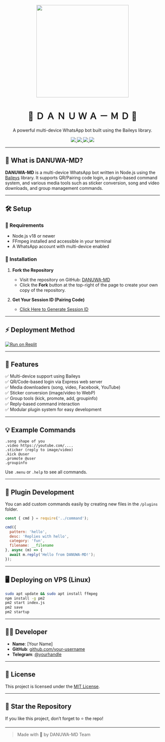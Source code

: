 
<p align="center"> 
  <img src="https://github.com/DANUWA-MD/DANUWA-BOT/blob/main/images/DANUWA-MD.png?raw=true" width="300"/>
</p>

<h1 align="center">🔮  Ｄ  Ａ  Ｎ  Ｕ  Ｗ  Ａ  －  Ｍ  Ｄ  🔮</h1>

<p align="center">
  A powerful multi-device WhatsApp bot built using the Baileys library.
</p>

<p align="center">
  <a href="https://github.com/your-username/DANUWA-MD">
    <img src="https://img.shields.io/github/repo-size/your-username/DANUWA-MD?color=green&label=Repo%20Size&style=flat-square" />
  </a>
  <a href="https://github.com/your-username/DANUWA-MD">
    <img src="https://img.shields.io/github/license/your-username/DANUWA-MD?color=blue&style=flat-square" />
  </a>
  <a href="https://github.com/your-username/DANUWA-MD/fork">
    <img src="https://img.shields.io/github/forks/your-username/DANUWA-MD?style=flat-square" />
  </a>
  <a href="https://github.com/your-username/DANUWA-MD/stargazers">
    <img src="https://img.shields.io/github/stars/your-username/DANUWA-MD?style=flat-square" />
  </a>
</p>

---

## 📍 What is DANUWA-MD?

**DANUWA-MD** is a multi-device WhatsApp bot written in Node.js using the [Baileys](https://github.com/adiwajshing/Baileys) library. It supports QR/Pairing code login, a plugin-based command system, and various media tools such as sticker conversion, song and video downloads, and group management commands.

---

## 🛠️ Setup

### 🧾 Requirements

- Node.js v18 or newer
- FFmpeg installed and accessible in your terminal
- A WhatsApp account with multi-device enabled

### 🚀 Installation

1. **Fork the Repository**

   - Visit the repository on GitHub: [DANUWA-MD](https://github.com/DANUWA-MD/DANUWA-BOT)
   - Click the **Fork** button at the top-right of the page to create your own copy of the repository.

2. **Get Your Session ID (Pairing Code)**

   - [Click Here to Generate Session ID](https://a76d579e-db59-4147-b22b-fd07737c17c4-00-3i3ev0y5kjixl.sisko.replit.dev/)

---

## ⚡ Deployment Method

<p align="left">
  <a href="https://replit.com/@quizontalbot/DANUWA-MD?v=1">
    <img alt="Run on Replit" src="https://replit.com/badge/github/DANUWA-MD/DANUWA-BOT" />
  </a>
</p>

---

## 🧰 Features

✅ Multi-device support using Baileys  
✅ QR/Code-based login via Express web server  
✅ Media downloaders (song, video, Facebook, YouTube)  
✅ Sticker conversion (image/video to WebP)  
✅ Group tools (kick, promote, add, groupinfo)  
✅ Reply-based command interaction  
✅ Modular plugin system for easy development

---

## 💡 Example Commands

```
.song shape of you
.video https://youtube.com/....
.sticker (reply to image/video)
.kick @user
.promote @user
.groupinfo
```

Use `.menu` or `.help` to see all commands.

---

## 🔌 Plugin Development

You can add custom commands easily by creating new files in the `/plugins` folder.

```js
const { cmd } = require('../command');

cmd({
  pattern: 'hello',
  desc: 'Replies with hello',
  category: 'fun',
  filename: __filename
}, async (m) => {
  await m.reply('Hello from DANUWA-MD!');
});
```

---

## 🖥 Deploying on VPS (Linux)

```bash
sudo apt update && sudo apt install ffmpeg
npm install -g pm2
pm2 start index.js
pm2 save
pm2 startup
```

---

## 👨‍💻 Developer

- **Name**: [Your Name]
- **GitHub**: [github.com/your-username](https://github.com/your-username)
- **Telegram**: [@yourhandle](https://t.me/yourhandle)

---

## 📜 License

This project is licensed under the [MIT License](./LICENSE).

---

## 🌟 Star the Repository

If you like this project, don’t forget to ⭐️ the repo!

---

> Made with 💖 by DANUWA-MD Team
